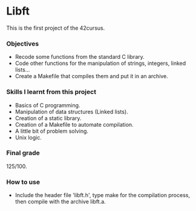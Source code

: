 # Libft

This is the first project of the 42cursus.

### Objectives
  * Recode some functions from the standard C library.
  * Code other functions for the manipulation of strings, integers, linked lists...
  * Create a Makefile that compiles them and put it in an archive.

### Skills I learnt from this project
  * Basics of C programming.
  * Manipulation of data structures (Linked lists).
  * Creation of a static library.
  * Creation of a Makefile to automate compilation.
  * A little bit of problem solving.
  * Unix logic.

### Final grade
125/100.

### How to use
 * Include the header file 'libft.h', type make for the compilation process, then compile with the archive libft.a.
